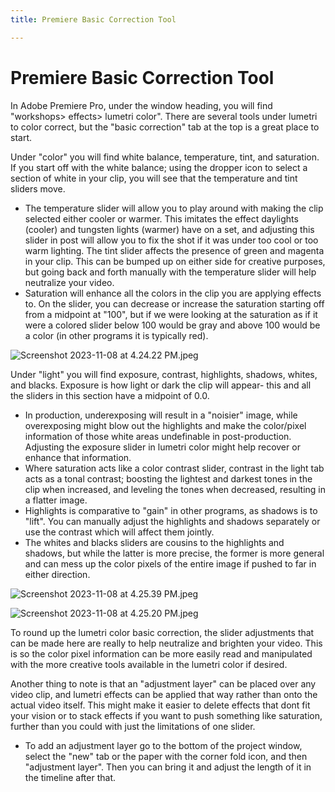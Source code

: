 ```yaml
---
title: Premiere Basic Correction Tool

---
```


# Premiere Basic Correction Tool
In Adobe Premiere Pro, under the window heading, you will find "workshops> effects> lumetri color". There are several tools under lumetri to color correct, but the "basic correction" tab at the top is a great place to start. 

Under "color" you will find white balance, temperature, tint, and saturation. If you start off with the white balance; using the dropper icon to select a section of white in your clip, you will see that the temperature and tint sliders move. 

- The temperature slider will allow you to play around with making the clip selected either cooler or warmer. This imitates the effect daylights (cooler) and tungsten lights (warmer) have on a set, and adjusting this slider in post will allow you to fix the shot if it was under too cool or too warm lighting. The tint slider affects the presence of green and magenta in your clip. This can be bumped up on either side for creative purposes, but going back and forth manually with the temperature slider will help neutralize your video. 
- Saturation will enhance all the colors in the clip you are applying effects to. On the slider, you can decrease or increase the saturation starting off from a midpoint at "100", but if we were looking at the saturation as if it were a colored slider below 100 would be gray and above 100 would be a color (in other programs it is typically red). 

![Screenshot 2023-11-08 at 4.24.22 PM.jpeg](https://hackmd.io/_uploads/HJog0_FQ6.jpg)

Under "light" you will find exposure, contrast, highlights, shadows, whites, and blacks. 
Exposure is how light or dark the clip will appear- this and all the sliders in this section have a midpoint of 0.0. 
- In production, underexposing will result in a "noisier" image, while overexposing might blow out the highlights and make the color/pixel information of those white areas undefinable in post-production. Adjusting the exposure slider in lumetri color might help recover or enhance that information. 
- Where saturation acts like a color contrast slider, contrast in the light tab acts as a tonal contrast; boosting the lightest and darkest tones in the clip when increased, and leveling the tones when decreased, resulting in a flatter image. 
- Highlights is comparative to "gain" in other programs, as shadows is to "lift". You can manually adjust the highlights and shadows separately or use the contrast which will affect them jointly. 
- The whites and blacks sliders are cousins to the highlights and shadows, but while the latter is more precise, the former is more general and can mess up the color pixels of the entire image if pushed to far in either direction. 

![Screenshot 2023-11-08 at 4.25.39 PM.jpeg](https://hackmd.io/_uploads/BJo2p_FQT.jpg)

![Screenshot 2023-11-08 at 4.25.20 PM.jpeg](https://hackmd.io/_uploads/SJITaOYmp.jpg)

To round up the lumetri color basic correction, the slider adjustments that can be made here are really to help neutralize and brighten your video. This is so the color pixel information can be more easily read and manipulated with the more creative tools available in the lumetri color if desired. 

Another thing to note is that an "adjustment layer" can be placed over any video clip, and lumetri effects can be applied that way rather than onto the actual video itself. This might make it easier to delete effects that dont fit your vision or to stack effects if you want to push something like saturation, further than you could with just the limitations of one slider. 
- To add an adjustment layer go to the bottom of the project window, select the "new" tab or the paper with the corner fold icon, and then "adjustment layer". Then you can bring it and adjust the length of it in the timeline after that.
